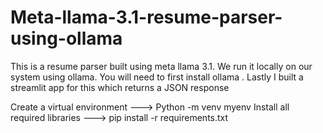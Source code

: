 # Meta-llama-3.1-resume-parser-using-ollama
This is a resume parser built using meta llama 3.1. We run it locally on our system using ollama.
You will need to first install ollama . Lastly I built a streamlit app for this which returns a JSON response 

Create a virtual environment ---> Python -m venv myenv
Install all required libraries ---> pip install -r requirements.txt
